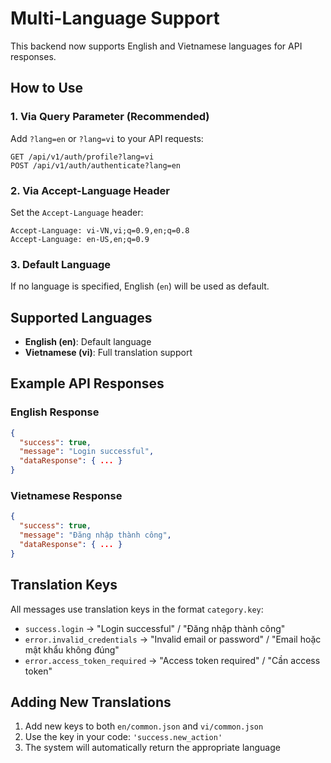 # Multi-Language Support

This backend now supports English and Vietnamese languages for API responses.

## How to Use

### 1. Via Query Parameter (Recommended)
Add `?lang=en` or `?lang=vi` to your API requests:

```
GET /api/v1/auth/profile?lang=vi
POST /api/v1/auth/authenticate?lang=en
```

### 2. Via Accept-Language Header
Set the `Accept-Language` header:

```
Accept-Language: vi-VN,vi;q=0.9,en;q=0.8
Accept-Language: en-US,en;q=0.9
```

### 3. Default Language
If no language is specified, English (`en`) will be used as default.

## Supported Languages

- **English (en)**: Default language
- **Vietnamese (vi)**: Full translation support

## Example API Responses

### English Response
```json
{
  "success": true,
  "message": "Login successful",
  "dataResponse": { ... }
}
```

### Vietnamese Response
```json
{
  "success": true,
  "message": "Đăng nhập thành công",
  "dataResponse": { ... }
}
```

## Translation Keys

All messages use translation keys in the format `category.key`:

- `success.login` → "Login successful" / "Đăng nhập thành công"
- `error.invalid_credentials` → "Invalid email or password" / "Email hoặc mật khẩu không đúng"
- `error.access_token_required` → "Access token required" / "Cần access token"

## Adding New Translations

1. Add new keys to both `en/common.json` and `vi/common.json`
2. Use the key in your code: `'success.new_action'`
3. The system will automatically return the appropriate language
